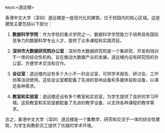 keys:<道远楼>


香港中文大学（深圳）道远楼是一座现代化的建筑，位于校园内的核心区域。这座建筑主要包括以下部分：

1. **数据科学学院**：作为学校的重点学院之一，数据科学学院致力于培养具有国际竞争力的数据科学专业人才，提供了众多课程和实践项目。

2. **深圳市大数据研究院办公室**：深圳市大数据研究院是一个集研究、开发和培训于一体的综合性机构，旨在推动大数据产业的发展。道远楼内设有研究院的办公室，方便学术交流和合作。

3. **会议室**：道远楼内设有多个大小不一的会议室，可供学术报告、研讨会、工作坊等活动使用。这些会议室都配备了先进的音响设备和多媒体投影设备，以满足各种需求。

4. **教室和实验室**：道远楼还设有多个教室和实验室，为学生提供了良好的学习环境。这些教室和实验室都配备了先进的教学设备，以支持各种课程的教学需求。

总之，香港中文大学（深圳）道远楼是一个集教学、研究和交流于一体的综合性建筑，为学生和教职员工提供了优越的学术环境。